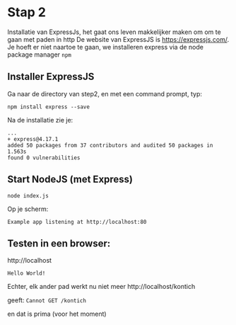 # Stap 2

Installatie van ExpressJs, het gaat ons leven makkelijker maken om om te gaan met paden in http
De website van ExpressJS is https://expressjs.com/. Je hoeft er niet naartoe te gaan, we installeren express via de node package manager `npm`

## Installer ExpressJS

Ga naar de directory van step2, en met een command prompt, typ:

```
npm install express --save
```

Na de installatie zie je:

```
...
+ express@4.17.1
added 50 packages from 37 contributors and audited 50 packages in 1.563s
found 0 vulnerabilities
```

## Start NodeJS (met Express)

```
node index.js
```
Op je scherm:
```
Example app listening at http://localhost:80
```

## Testen in een browser:
http://localhost

`Hello World!`

Echter, elk ander pad werkt nu niet meer
http://localhost/kontich

geeft:
`Cannot GET /kontich`

en dat is prima (voor het moment)
